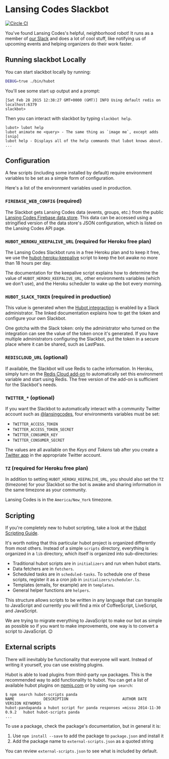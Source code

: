 # Lansing Codes Slackbot

[![Circle CI](https://circleci.com/gh/lansingcodes/slackbot.svg?style=svg)](https://circleci.com/gh/lansingcodes/slackbot)

You've found Lansing Codes's helpful, neighborhood robot! It runs as a member of
[our Slack](https://slack.lansing.codes/) and does a lot of cool stuff, like
notifying us of upcoming events and helping organizers do their work faster.

## Running slackbot Locally

You can start slackbot locally by running:

``` sh
DEBUG=true ./bin/hubot
```

You'll see some start up output and a prompt:

```
[Sat Feb 28 2015 12:38:27 GMT+0000 (GMT)] INFO Using default redis on localhost:6379
slackbot>
```

Then you can interact with slackbot by typing `slackbot help`.

```
lubot> lubot help
lubot animate me <query> - The same thing as `image me`, except adds [snip]
lubot help - Displays all of the help commands that lubot knows about.
...
```

## Configuration

A few scripts (including some installed by default) require environment
variables to be set as a simple form of configuration.

Here's a list of the environment variables used in production.

### `FIREBASE_WEB_CONFIG` (required)

The Slackbot gets Lansing Codes data (events, groups, etc.) from the public
[Lansing Codes Firebase data store](https://github.com/lansingcodes/api). This
data can be accessed using a stringified version of the data store's JSON
configuration, which is listed on the Lansing Codes API page.

### `HUBOT_HEROKU_KEEPALIVE_URL` (required for Heroku free plan)

The Lansing Codes Slackbot runs in a free Heroku plan and to keep it free, we
use the [hubot-heroku-keepalive](https://github.com/hubot-scripts/hubot-heroku-keepalive)
script to keep the bot awake no more than 18 hours per day.

The documentation for the keepalive script explains how to determine the value
of `HUBOT_HEROKU_KEEPALIVE_URL`, other environments variables (which we don't
use), and the Heroku scheduler to wake up the bot every morning.

### `HUBOT_SLACK_TOKEN` (required in production)

This value is generated when the [Hubot integraction](https://slack.dev/hubot-slack/)
is enabled by a Slack administrator. The linked documentation explains how to
get the token and configure your own Slackbot.

One gotcha with the Slack token: only the administrator who turned on the
integration can see the value of the token once it's generated. If you have
multiple administrators configuring the Slackbot, put the token in a secure
place where it can be shared, such as LastPass.

### `REDISCLOUD_URL` (optional)

If available, the Slackbot will use Redis to cache information. In Heroku,
simply turn on the [Redis Cloud add-on](https://devcenter.heroku.com/articles/rediscloud)
to automatically set this environment variable and start using Redis. The free
version of the add-on is sufficient for the Slackbot's needs.

### `TWITTER_*` (optional)

If you want the Slackbot to automatically interact with a community Twitter
account such as [@lansingcodes](https://twitter.com/lansingcodes), four
environments variables must be set:

- `TWITTER_ACCESS_TOKEN`
- `TWITTER_ACCESS_TOKEN_SECRET`
- `TWITTER_CONSUMER_KEY`
- `TWITTER_CONSUMER_SECRET`

The values are all available on the _Keys and Tokens_ tab after you create a
[Twitter app](https://developer.twitter.com/en/apps) in the appropriate Twitter
account.

### `TZ` (required for Heroku free plan)

In addition to setting `HUBOT_HEROKU_KEEPALIVE_URL`, you should also set the
`TZ` (timezone) for your Slackbot so the bot is awake and sharing information
in the same timezone as your community.

Lansing Codes is in the `America/New_York` timezone.

## Scripting

If you're completely new to hubot scripting, take a look at the
[Hubot Scripting Guide](https://github.com/github/hubot/blob/master/docs/scripting.md).

It's worth noting that this particular hubot project is organized differently
from most others. Instead of a simple `scripts` directory, everything is
organized in a `lib` directory, which itself is organized into sub-directories:

- Traditional hubot scripts are in `initializers` and run when hubot starts.
- Data fetchers are in `fetchers`.
- Scheduled tasks are in `scheduled-tasks`. To schedule one of these scripts,
  register it as a cron job in `initializers/scheduler.ls`.
- Templates (emails, for example) are in `templates`.
- General helper functions are `helpers`.

This structure allows scripts to be written in any language that can transpile
to JavaScript and currently you will find a mix of CoffeeScript, LiveScript,
and JavaScript.

We are trying to migrate everything to JavaScript to make our bot as simple as
possible so if you want to make improvements, one way is to convert a script to
JavaScript. 😉

## External scripts

There will inevitably be functionality that everyone will want. Instead of
writing it yourself, you can use existing plugins.

Hubot is able to load plugins from third-party `npm` packages. This is the
recommended way to add functionality to hubot. You can get a list of
available hubot plugins on [npmjs.com](npmjs) or by using `npm search`:

```
$ npm search hubot-scripts panda
NAME             DESCRIPTION                        AUTHOR DATE       VERSION KEYWORDS
hubot-pandapanda a hubot script for panda responses =missu 2014-11-30 0.9.2   hubot hubot-scripts panda
...
```

To use a package, check the package's documentation, but in general it is:

1. Use `npm install --save` to add the package to `package.json` and install it
2. Add the package name to `external-scripts.json` as a quoted string

You can review `external-scripts.json` to see what is included by default.
